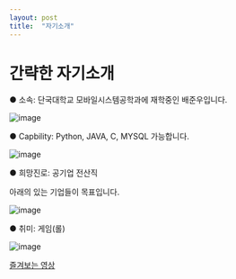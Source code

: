 ```yaml
---
layout: post
title:  "자기소개"
---
```


# 간략한 자기소개

  ● 소속: 단국대학교 모바일시스템공학과에 재학중인 배준우입니다.

![image](https://user-images.githubusercontent.com/102724085/235641784-de465227-d33d-4c56-b08f-4eebaf7e07c2.png)

  ● Capbility: Python, JAVA, C, MYSQL 가능합니다.

![image](https://user-images.githubusercontent.com/102724085/235641981-f6da0809-158f-4a18-82e7-10850915eabb.png)

  ● 희망진로: 공기업 전산직

아래의 있는 기업들이 목표입니다.

![image](https://user-images.githubusercontent.com/102724085/235642176-3ee7b531-6803-41ce-9e82-0e0204446dfa.png)

  ● 취미: 게임(롤)

![image](https://user-images.githubusercontent.com/102724085/235643695-a04d6361-0031-4faf-9952-ac7b51bb48d1.png)

[즐겨보는 영상](https://www.youtube.com/watch?v=a-EDrQ7tRwo)

